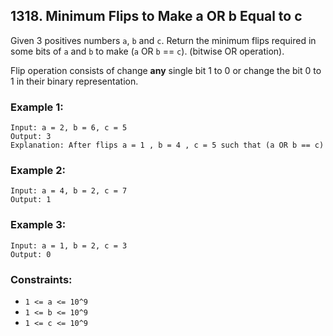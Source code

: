 ## 1318. Minimum Flips to Make a OR b Equal to c

Given 3 positives numbers ```a```, ```b``` and ```c```. Return the minimum flips required in some bits of ```a``` and ```b``` to make (```a``` OR ```b``` == ```c```). (bitwise OR operation).

Flip operation consists of change **any** single bit 1 to 0 or change the bit 0 to 1 in their binary representation.

### Example 1:
```
Input: a = 2, b = 6, c = 5
Output: 3
Explanation: After flips a = 1 , b = 4 , c = 5 such that (a OR b == c)
```
### Example 2:
```
Input: a = 4, b = 2, c = 7
Output: 1
```
### Example 3:
```
Input: a = 1, b = 2, c = 3
Output: 0
```

### Constraints:

* ```1 <= a <= 10^9```
* ```1 <= b <= 10^9```
* ```1 <= c <= 10^9```